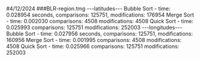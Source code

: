 #4/12/2024
###BLR-region.tmg
---latitudes---
Bubble Sort - time: 0.028954 seconds, comparisons: 125751, modifications: 176954
Merge Sort - time: 0.002030 comparisons: 4508 modifications: 4508
Quick Sort - time: 0.025993 comparisons: 125751 modifications: 252003
---longitudes---
Bubble Sort - time: 0.027956 seconds, comparisons: 125751, modifications: 160956
Merge Sort - time: 0.001995 comparisons: 4508 modifications: 4508
Quick Sort - time: 0.025966 comparisons: 125751 modifications: 252003
